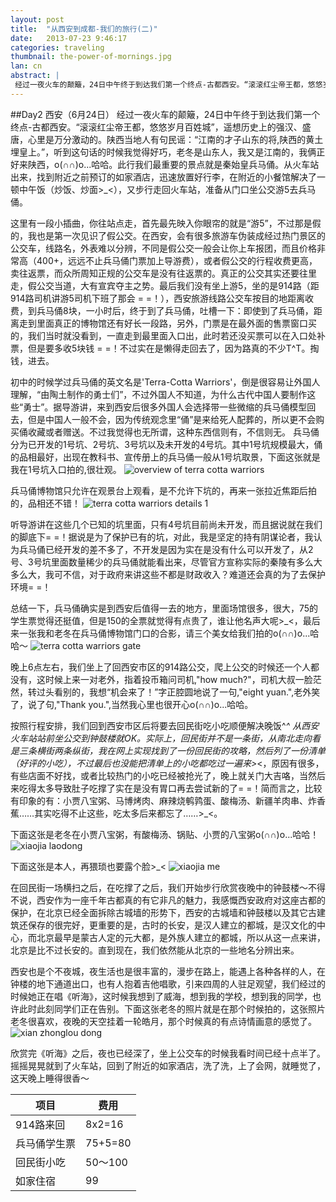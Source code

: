 ```yaml
---
layout: post
title:  "从西安到成都-我们的旅行(二)"
date:   2013-07-23 9:46:17
categories: traveling
thumbnail: the-power-of-mornings.jpg
lan: cn
abstract: |
 经过一夜火车的颠簸，24日中午终于到达我们第一个终点-古都西安。“滚滚红尘帝王都，悠悠岁月百姓城”，遥想历史上的强汉、盛唐，心里是万分激动的。陕西当地人有句民谣：“江南的才子山东的将,陕西的黄土埋皇上。”
---
```


##Day2 西安（6月24日）
经过一夜火车的颠簸，24日中午终于到达我们第一个终点-古都西安。“滚滚红尘帝王都，悠悠岁月百姓城”，遥想历史上的强汉、盛唐，心里是万分激动的。陕西当地人有句民谣：“江南的才子山东的将,陕西的黄土埋皇上。”，听到这句话的时候我觉得好巧，老冬是山东人，我又是江南的，我俩正好来陕西，o(∩∩)o...哈哈。此行我们最重要的景点就是秦始皇兵马俑。从火车站出来，找到附近之前预订的如家酒店，迅速放置好行李，在附近的小餐馆解决了一顿中午饭（炒饭、炒面>_<），又步行走回火车站，准备从门口坐公交游5去兵马俑。

这里有一段小插曲，你往站点走，首先最先映入你眼帘的就是“游5”，不过那是假的，我也是第一次见识了假公交。在西安，会有很多旅游车伪装成经过热门景区的公交车，线路名，外表难以分辨，不同是假公交一般会让你上车报团，而且价格非常高（400+，远远不止兵马俑门票加上导游费），或者假公交的行程收费更高，卖往返票，而众所周知正规的公交车是没有往返票的。真正的公交其实还要往里走，假公交当道，大有宣宾夺主之势。最后我们没有坐上游5，坐的是914路（距914路司机讲游5司机下班了那会 = =！），西安旅游线路公交车按目的地距离收费，到兵马俑8块，一小时后，终于到了兵马俑，吐槽一下：即使到了兵马俑，距离走到里面真正的博物馆还有好长一段路，另外，门票是在最外面的售票窗口买的，我们当时就没看到，一直走到最里面入口出，此时若还没买票可以在入口处补票，但是要多收5块钱 = =！不过实在是懒得走回去了，因为路真的不少T^T。掏钱，进去。

初中的时候学过兵马俑的英文名是'Terra-Cotta Warriors'，倒是很容易让外国人理解，“由陶土制作的勇士们”，不过外国人不知道，为什么古代中国人要制作这些“勇士”。据导游讲，来到西安后很多外国人会选择带一些微缩的兵马俑模型回去，但是中国人一般不会，因为传统观念里“俑”是来给死人配葬的，所以更不会购买俑收藏或者赠送。不过我觉得也无所谓，这种东西信则有，不信则无。
兵马俑分为已开发的1号坑、2号坑、3号坑以及未开发的4号坑。其中1号坑规模最大，俑的品相最好，出现在教科书、宣传册上的兵马俑一般从1号坑取景，下面这张就是我在1号坑入口拍的,很壮观。
![overview of terra cotta warriors](/uploads/terra-cotta-warriors-overview.jpg "overview of terra cotta warriors")

兵马俑博物馆只允许在观景台上观看，是不允许下坑的，再来一张拉近焦距后拍的，品相还不错！
![terra cotta warriors details 1](/uploads/terra-cotta-warriors-details-1.jpg "terra cotta warriors details 1")

听导游讲在这些几个已知的坑里面，只有4号坑目前尚未开发，而且据说就在我们的脚底下= =！据说是为了保护已有的坑，对此，我是坚定的持有阴谋论者，我认为兵马俑已经开发的差不多了，不开发是因为实在是没有什么可以开发了，从2号、3号坑里面数量稀少的兵马俑就能看出来，尽管官方宣称实际的秦陵有多么大多么大，我可不信，对于政府来讲这些不都是财政收入？难道还会真的为了去保护环境= =！

总结一下，兵马俑确实是到西安后值得一去的地方，里面场馆很多，很大，75的学生票觉得还挺值，但是150的全票就觉得有点贵了，谁让他名声大呢>_<，最后来一张我和老冬在兵马俑博物馆门口的合影，请三个美女给我们拍的o(∩∩)o...哈哈～
![terra cotta warriors gate](/uploads/terra-cota-warriors-gate.jpg "terra cotta warriors gate")

晚上6点左右，我们坐上了回西安市区的914路公交，爬上公交的时候还一个人都没有，这时候上来一对老外，指着投币箱问司机,"how much?"，司机大叔一脸茫然，转过头看别的，我想“机会来了！”字正腔圆地说了一句,"eight yuan.",老外笑了，说了句,"Thank you.",当然我心里也很开心o(∩∩)o...哈哈。

按照行程安排，我们回到西安市区后将要去回民街吃小吃顺便解决晚饭^_^ 从西安火车站站前坐公交到钟鼓楼就OK。实际上，回民街并不是一条街，从南北走向看是三条横街两条纵街，我在网上实现找到了一份回民街的攻略，然后列了一份清单（好评的小吃），不过最后也没能把清单上的小吃都吃过一遍来>_<，原因有很多，有些店面不好找，或者比较热门的小吃已经被抢光了，晚上就关门大吉咯，当然后来吃得太多导致肚子吃撑了实在是没有胃口再去尝试新的了= =！简而言之，比较有印象的有：小贾八宝粥、马博烤肉、麻辣烧鹌鹑蛋、酸梅汤、新疆羊肉串、炸香蕉……其实吃得不止这些，吃太多后来都忘了……>_<。

下面这张是老冬在小贾八宝粥，有酸梅汤、锅贴、小贾的八宝粥o(∩∩)o...哈哈！
![xiaojia laodong](/uploads/xian-xiaojia-dong.jpg "xiaojia laodong")

下面这张是本人，再猥琐也要露个脸>_<
![xiaojia me](/uploads/xian-xiaojia-me.jpg "xiaojia me")

在回民街一场横扫之后，在吃撑了之后，我们开始步行欣赏夜晚中的钟鼓楼～不得不说，西安作为一座千年古都真的有它非凡的魅力，我感慨西安政府对这座古都的保护，在北京已经全面拆除古城墙的形势下，西安的古城墙和钟鼓楼以及其它古建筑还保存的很完好，更重要的是，古时的长安，是汉人建立的都城，是汉文化的中心，而北京最早是蒙古人定的元大都，是外族人建立的都城，所以从这一点来讲，北京是比不过长安的。直到现在，我们依然能从北京的一些地名分辨出来。

西安也是个不夜城，夜生活也是很丰富的，漫步在路上，能遇上各种各样的人，在钟楼的地下通道出口，也有人抱着吉他唱歌，引来四周的人驻足观望，我们经过的时候她正在唱《听海》，这时候我想到了威海，想到我的学校，想到我的同学，也许此时此刻同学们正在告别。下面这张老冬的照片就是在那个时候拍的，这张照片老冬很喜欢，夜晚的天空挂着一轮皓月，那个时候真的有点诗情画意的感觉了。
![xian zhonglou dong](/uploads/xian-zhonglou-dong.jpg "xian zhonglou dong")

欣赏完《听海》之后，夜也已经深了，坐上公交车的时候我看时间已经十点半了。摇摇晃晃就到了火车站，回到了附近的如家酒店，洗了洗，上了会网，就睡觉了，这天晚上睡得很香～

项目|费用
---|---
914路来回|8x2=16
兵马俑学生票|75+5=80
回民街小吃|50～100
如家住宿|99
